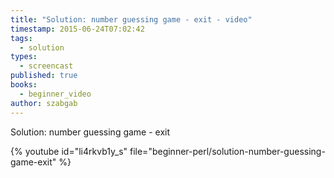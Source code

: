 ```yaml
---
title: "Solution: number guessing game - exit - video"
timestamp: 2015-06-24T07:02:42
tags:
  - solution
types:
  - screencast
published: true
books:
  - beginner_video
author: szabgab
---
```



Solution: number guessing game - exit


{% youtube id="li4rkvb1y_s" file="beginner-perl/solution-number-guessing-game-exit" %}
